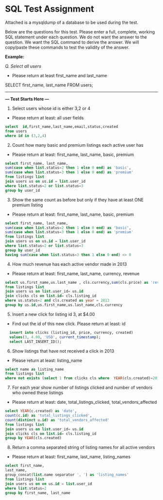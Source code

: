 # SQL Test Assignment

Attached is a mysqldump of a database to be used during the test.

Below are the questions for this test. Please enter a full, complete, working SQL statement under each question. We do not want the answer to the question. We want the SQL command to derive the answer. We will copy/paste these commands to test the validity of the answer.

**Example:**

_Q. Select all users_

- Please return at least first_name and last_name

SELECT first_name, last_name FROM users;


------

**— Test Starts Here —**

1. Select users whose id is either 3,2 or 4
- Please return at least: all user fields

``` sql
select  id,first_name,last_name,email,status,created 
from users 
where id in (3,2,4)
```

2. Count how many basic and premium listings each active user has
- Please return at least: first_name, last_name, basic, premium

``` sql
select first_name, last_name, 
sum(case when list.status=2 then 1 else 0 end) as 'basic', 
sum(case when list.status=3 then 1 else 0 end) as 'premium'  
from listings list 
join users us on us.id = list.user_id
where list.status=2 or list.status=3
group by user_id
```

3. Show the same count as before but only if they have at least ONE premium listing
- Please return at least: first_name, last_name, basic, premium

``` sql
select first_name, last_name, 
sum(case when list.status=2 then 1 else 0 end) as 'basic', 
sum(case when list.status=3 then 1 else 0 end) as 'premium'  
from listings list 
join users us on us.id = list.user_id
where list.status=2 or list.status=3
group by user_id
having sum(case when list.status=3 then 1 else 0 end) <> 0
```

4. How much revenue has each active vendor made in 2013
- Please return at least: first_name, last_name, currency, revenue

``` sql
select us.first_name,us.last_name , cls.currency,sum(cls.price) as 'revenue'  
from listings list
join users us on list.user_id= us.id 
join clicks cls on list.id= cls.listing_id 
where us.status=2 and cls.created as year = 2013
group by us.id,us.first_name,us.last_name,cls.currency
```

5. Insert a new click for listing id 3, at $4.00
- Find out the id of this new click. Please return at least: id

``` sql
  insert into clicks (listing_id, price, currency, created)
  values(3, 4.00, 'USD', current_timestamp);
  select LAST_INSERT_ID();
```

6. Show listings that have not received a click in 2013
- Please return at least: listing_name

``` sql
select name as listing_name 
from listings list
where not exists (select 1 from clicks cls where  YEAR(cls.created)=2013 and cls.listing_id = list.id)
```

7. For each year show number of listings clicked and number of vendors who owned these listings
- Please return at least: date, total_listings_clicked, total_vendors_affected

``` sql
select YEAR(c.created) as 'date',
count(c.id) as 'total_listings_clicked',
count(distinct u.id) as 'total_vendors_affected' 
from listings list
join users us on list.user_id= us.id 
join clicks cls on list.id= cls.listing_id 
group by YEAR(cls.created)
```
8. Return a comma separated string of listing names for all active vendors
- Please return at least: first_name, last_name, listing_names

``` sql
select first_name, 
last_name, 
group_concat(list.name separator ', ') as 'listing_names'
from listings list
join users us on on us.id = list.user_id
where list.status=2
group by first_name, last_name
```